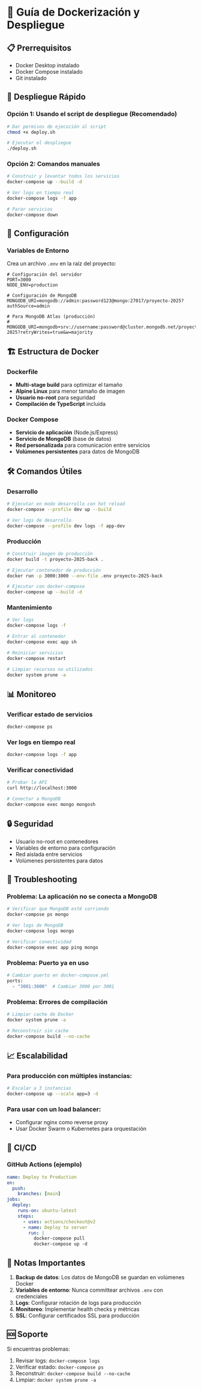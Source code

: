 # 🐳 Guía de Dockerización y Despliegue

## 📋 Prerrequisitos

- Docker Desktop instalado
- Docker Compose instalado
- Git instalado

## 🚀 Despliegue Rápido

### Opción 1: Usando el script de despliegue (Recomendado)

```bash
# Dar permisos de ejecución al script
chmod +x deploy.sh

# Ejecutar el despliegue
./deploy.sh
```

### Opción 2: Comandos manuales

```bash
# Construir y levantar todos los servicios
docker-compose up --build -d

# Ver logs en tiempo real
docker-compose logs -f app

# Parar servicios
docker-compose down
```

## 🔧 Configuración

### Variables de Entorno

Crea un archivo `.env` en la raíz del proyecto:

```env
# Configuración del servidor
PORT=3000
NODE_ENV=production

# Configuración de MongoDB
MONGODB_URI=mongodb://admin:password123@mongo:27017/proyecto-2025?authSource=admin

# Para MongoDB Atlas (producción)
# MONGODB_URI=mongodb+srv://username:password@cluster.mongodb.net/proyecto-2025?retryWrites=true&w=majority
```

## 🏗️ Estructura de Docker

### Dockerfile
- **Multi-stage build** para optimizar el tamaño
- **Alpine Linux** para menor tamaño de imagen
- **Usuario no-root** para seguridad
- **Compilación de TypeScript** incluida

### Docker Compose
- **Servicio de aplicación** (Node.js/Express)
- **Servicio de MongoDB** (base de datos)
- **Red personalizada** para comunicación entre servicios
- **Volúmenes persistentes** para datos de MongoDB

## 🛠️ Comandos Útiles

### Desarrollo
```bash
# Ejecutar en modo desarrollo con hot reload
docker-compose --profile dev up --build

# Ver logs de desarrollo
docker-compose --profile dev logs -f app-dev
```

### Producción
```bash
# Construir imagen de producción
docker build -t proyecto-2025-back .

# Ejecutar contenedor de producción
docker run -p 3000:3000 --env-file .env proyecto-2025-back

# Ejecutar con docker-compose
docker-compose up --build -d
```

### Mantenimiento
```bash
# Ver logs
docker-compose logs -f

# Entrar al contenedor
docker-compose exec app sh

# Reiniciar servicios
docker-compose restart

# Limpiar recursos no utilizados
docker system prune -a
```

## 📊 Monitoreo

### Verificar estado de servicios
```bash
docker-compose ps
```

### Ver logs en tiempo real
```bash
docker-compose logs -f app
```

### Verificar conectividad
```bash
# Probar la API
curl http://localhost:3000

# Conectar a MongoDB
docker-compose exec mongo mongosh
```

## 🔒 Seguridad

- Usuario no-root en contenedores
- Variables de entorno para configuración
- Red aislada entre servicios
- Volúmenes persistentes para datos

## 🚨 Troubleshooting

### Problema: La aplicación no se conecta a MongoDB
```bash
# Verificar que MongoDB esté corriendo
docker-compose ps mongo

# Ver logs de MongoDB
docker-compose logs mongo

# Verificar conectividad
docker-compose exec app ping mongo
```

### Problema: Puerto ya en uso
```bash
# Cambiar puerto en docker-compose.yml
ports:
  - "3001:3000"  # Cambiar 3000 por 3001
```

### Problema: Errores de compilación
```bash
# Limpiar cache de Docker
docker system prune -a

# Reconstruir sin cache
docker-compose build --no-cache
```

## 📈 Escalabilidad

### Para producción con múltiples instancias:
```bash
# Escalar a 3 instancias
docker-compose up --scale app=3 -d
```

### Para usar con un load balancer:
- Configurar nginx como reverse proxy
- Usar Docker Swarm o Kubernetes para orquestación

## 🔄 CI/CD

### GitHub Actions (ejemplo)
```yaml
name: Deploy to Production
on:
  push:
    branches: [main]
jobs:
  deploy:
    runs-on: ubuntu-latest
    steps:
      - uses: actions/checkout@v2
      - name: Deploy to server
        run: |
          docker-compose pull
          docker-compose up -d
```

## 📝 Notas Importantes

1. **Backup de datos**: Los datos de MongoDB se guardan en volúmenes Docker
2. **Variables de entorno**: Nunca committear archivos `.env` con credenciales
3. **Logs**: Configurar rotación de logs para producción
4. **Monitoreo**: Implementar health checks y métricas
5. **SSL**: Configurar certificados SSL para producción

## 🆘 Soporte

Si encuentras problemas:
1. Revisar logs: `docker-compose logs`
2. Verificar estado: `docker-compose ps`
3. Reconstruir: `docker-compose build --no-cache`
4. Limpiar: `docker system prune -a` 